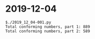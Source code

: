 # 2019-12-04

```
$./2019_12_04-001.py 
Total conforming numbers, part 1: 889
Total conforming numbers, part 2: 589
```